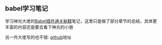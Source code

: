 ## babel学习笔记
学习神光大佬的[Babel插件通关秘籍](https://juejin.cn/book/6946117847848321055?enter_from=course_center)笔记，这里只是做了部分章节的总结，具体更丰富的内容还是要去看下神光的小册

另一外大佬写的也不错: [github](https://github.com/jamiebuilds/babel-handbook)地址